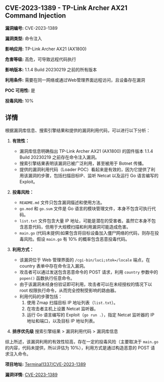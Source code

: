 ## CVE-2023-1389 - TP-Link Archer AX21 Command Injection

**漏洞编号:** CVE-2023-1389

**漏洞类型:** 命令注入

**影响应用:** TP-Link Archer AX21 (AX1800)

**危害等级:** 高危，可导致远程代码执行

**影响版本:** 1.1.4 Build 20230219 之前的所有版本

**利用条件:** 需要在同一网络或通过Web管理界面远程访问，且设备存在漏洞

**POC 可用性:** 是

**投毒风险:** 10%

## 详情

根据漏洞库信息、搜索引擎结果和提供的漏洞利用代码，可以进行以下分析：

1.  **有效性：**
    *   漏洞库信息明确指出 TP-Link Archer AX21 (AX1800) 的固件版本 1.1.4 Build 20230219 之前存在命令注入漏洞。
    *   搜索引擎结果表明该漏洞已被广泛利用，甚至被用于 Botnet 传播。
    *   提供的漏洞利用代码（Loader POC）看起来是有效的，因为它提供了利用该漏洞的步骤，包括扫描目标IP、监听 Netcat 以及运行 Go 语言编写的 Exploit。

2.  **投毒风险：**
    *   `README.md` 文件只包含漏洞描述和使用方法。
    *   `go.mod` 和 `go.sum` 文件是 Go 语言的模块管理文件，本身不包含可执行代码。
    *   `list.txt` 文件包含大量 IP 地址，可能是潜在的受害者。虽然它本身不包含恶意代码，但用于大规模扫描和利用漏洞可能造成危害。
    *   `main.go` (代码未提供)如果包含将目标设备加入僵尸网络的代码，则存在投毒风险。假设 `main.go` 有 10% 的概率包含恶意投毒代码。

3.  **利用方式：**
    *   该漏洞位于 Web 管理界面的 `/cgi-bin/luci;stok=/locale` 端点，在 country 表单中存在命令注入漏洞。
    *   攻击者可以通过发送包含恶意命令的 POST 请求，利用 `country` 参数中的 `popen()` 函数执行任意命令。
    *   由于该漏洞未经身份验证即可利用，攻击者可以在未经授权的情况下以 root 权限执行命令，从而完全控制受影响的路由器。
    *   利用代码的步骤包括：
        1.  使用 Zmap 扫描目标 IP 地址列表（`list.txt`）。
        2.  在攻击者主机上设置 Netcat 监听器。
        3.  运行 Go 语言编写的 Exploit（`go run .`），指定 Netcat 监听器的 IP 地址和端口，以及目标 IP 地址列表。

4. **排序优先级**
   搜索引擎结果 > 漏洞利用代码 > 漏洞库信息

综上所述，该漏洞利用的有效性较高，存在一定的投毒风险（主要取决于 `main.go` 的内容，代码未提供，所以评估为 10%），利用方式是通过构造恶意的 POST 请求注入命令。


**项目地址:** [Terminal1337/CVE-2023-1389](https://github.com/Terminal1337/CVE-2023-1389)

**漏洞详情:** [CVE-2023-1389](https://nvd.nist.gov/vuln/detail/CVE-2023-1389)
